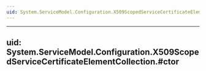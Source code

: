 ```yaml
---
uid: System.ServiceModel.Configuration.X509ScopedServiceCertificateElementCollection
---
```


---
uid: System.ServiceModel.Configuration.X509ScopedServiceCertificateElementCollection.#ctor
---
